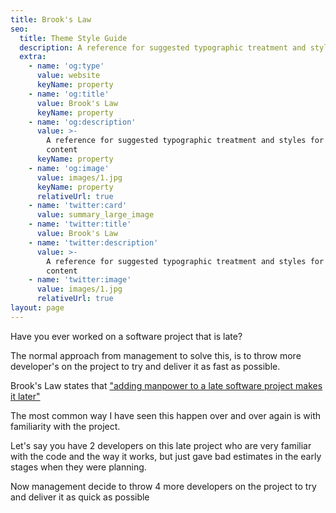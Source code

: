 ```yaml
---
title: Brook's Law
seo:
  title: Theme Style Guide
  description: A reference for suggested typographic treatment and styles for your content
  extra:
    - name: 'og:type'
      value: website
      keyName: property
    - name: 'og:title'
      value: Brook's Law
      keyName: property
    - name: 'og:description'
      value: >-
        A reference for suggested typographic treatment and styles for your
        content
      keyName: property
    - name: 'og:image'
      value: images/1.jpg
      keyName: property
      relativeUrl: true
    - name: 'twitter:card'
      value: summary_large_image
    - name: 'twitter:title'
      value: Brook's Law
    - name: 'twitter:description'
      value: >-
        A reference for suggested typographic treatment and styles for your
        content
    - name: 'twitter:image'
      value: images/1.jpg
      relativeUrl: true
layout: page
---
```


Have you ever worked on a software project that is late?

The normal approach from management to solve this, is to throw more developer's on the project to try and deliver it as fast as possible.

Brook's Law states that ["adding manpower to a late software project makes it later"](https://en.wikipedia.org/wiki/Brooks%27s_law#cite_note-2)

The most common way I have seen this happen over and over again is with familiarity with the project.

Let's say you have 2 developers on this late project who are very familiar with the code and the way it works, but just gave bad estimates in the early stages when they were planning.

Now management decide to throw 4 more developers on the project to try and deliver it as quick as possible